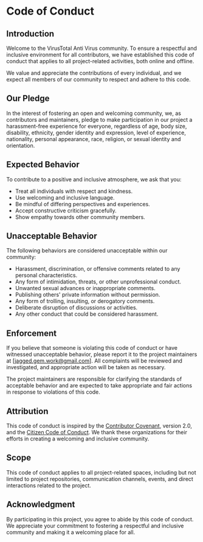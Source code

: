 ﻿# Code of Conduct

## Introduction

Welcome to the VirusTotal Anti Virus community. To ensure a respectful and inclusive environment for all contributors, we have established this code of conduct that applies to all project-related activities, both online and offline.

We value and appreciate the contributions of every individual, and we expect all members of our community to respect and adhere to this code.

## Our Pledge

In the interest of fostering an open and welcoming community, we, as contributors and maintainers, pledge to make participation in our project a harassment-free experience for everyone, regardless of age, body size, disability, ethnicity, gender identity and expression, level of experience, nationality, personal appearance, race, religion, or sexual identity and orientation.

## Expected Behavior

To contribute to a positive and inclusive atmosphere, we ask that you:

-   Treat all individuals with respect and kindness.
-   Use welcoming and inclusive language.
-   Be mindful of differing perspectives and experiences.
-   Accept constructive criticism gracefully.
-   Show empathy towards other community members.

## Unacceptable Behavior

The following behaviors are considered unacceptable within our community:

-   Harassment, discrimination, or offensive comments related to any personal characteristics.
-   Any form of intimidation, threats, or other unprofessional conduct.
-   Unwanted sexual advances or inappropriate comments.
-   Publishing others' private information without permission.
-   Any form of trolling, insulting, or derogatory comments.
-   Deliberate disruption of discussions or activities.
-   Any other conduct that could be considered harassment.

## Enforcement

If you believe that someone is violating this code of conduct or have witnessed unacceptable behavior, please report it to the project maintainers at [[jagged.gem.work@gmail.com](mailto:jagged.gem.work@gmail.com)]. All complaints will be reviewed and investigated, and appropriate action will be taken as necessary.

The project maintainers are responsible for clarifying the standards of acceptable behavior and are expected to take appropriate and fair actions in response to violations of this code.

## Attribution

This code of conduct is inspired by the [Contributor Covenant](https://www.contributor-covenant.org/), version 2.0, and the [Citizen Code of Conduct](https://github.com/stumpsyn/policies/blob/master/citizen_code_of_conduct.md). We thank these organizations for their efforts in creating a welcoming and inclusive community.

## Scope

This code of conduct applies to all project-related spaces, including but not limited to project repositories, communication channels, events, and direct interactions related to the project.

## Acknowledgment

By participating in this project, you agree to abide by this code of conduct. We appreciate your commitment to fostering a respectful and inclusive community and making it a welcoming place for all.
